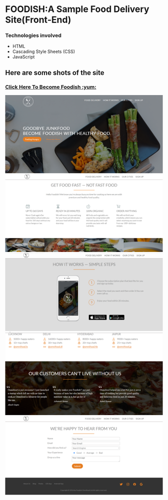 # FOODISH:A Sample Food Delivery Site(Front-End)
### Technologies involved
* HTML
* Cascading Style Sheets (CSS)
* JavaScript
<h2>Here are some shots of the site</h2>
<h3><a href="https://shivang-agarwal11.github.io/Web-Development/" target="_blank">Click Here To Become Foodish :yum: </a></h3>
<img src="resources/img/home.png" height="50%" width="400%">

<img src="resources/img/page2.png" height="50%" width="400%">

<img src="resources/img/page3.png" height="50%" width="400%">

<img src="resources/img/page4.png" height="50%" width="400%">

<img src="resources/img/page6.png" height="50%" width="400%">

